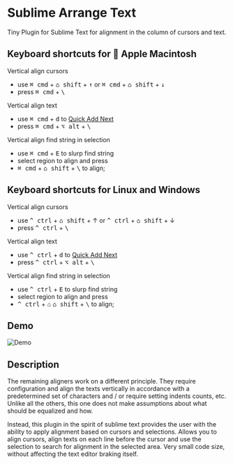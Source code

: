 

# Sublime Arrange Text

Tiny Plugin for Sublime Text for alignment in the column of cursors and text.

## Keyboard shortcuts for  Apple Macintosh

Vertical align cursors
- use <kbd>⌘ cmd</kbd> + <kbd>⌂ shift</kbd> + <kbd>↑</kbd> or <kbd>⌘ cmd</kbd> + <kbd>⌂ shift</kbd> + <kbd>↓</kbd>
- press <kbd>⌘ cmd</kbd> + <kbd>\\</kbd>

Vertical align text
- use <kbd>⌘ cmd</kbd> + <kbd>d</kbd> to [Quick Add Next](https://www.sublimetext.com/docs/2/multiple_selection_with_the_keyboard.html)
- press <kbd>⌘ cmd</kbd> + <kbd>⌥ alt</kbd> + <kbd>\\</kbd>

Vertical align find string in selection
- use <kbd>⌘ cmd</kbd> + <kbd>E</kbd> to slurp find string
- select region to align and press
- <kbd>⌘ cmd</kbd> + <kbd>⌂ shift</kbd> + <kbd>\\</kbd> to align;

## Keyboard shortcuts for Linux and Windows

Vertical align cursors
- use <kbd>^ ctrl</kbd> + <kbd>⌂ shift</kbd> + ↑ or <kbd>^ ctrl</kbd> + <kbd>⌂ shift</kbd> + ↓
- press <kbd>^ ctrl</kbd> + <kbd>\\</kbd>

Vertical align text
- use <kbd>^ ctrl</kbd> + <kbd>d</kbd> to [Quick Add Next](https://www.sublimetext.com/docs/2/multiple_selection_with_the_keyboard.html)
- press <kbd>^ ctrl</kbd> + <kbd>⌥ alt</kbd> + <kbd>\\</kbd>

Vertical align find string in selection
- use <kbd>^ ctrl</kbd> + <kbd>E</kbd> to slurp find string
- select region to align and press
- <kbd>^ ctrl</kbd> + ⌂ <kbd>⌂ shift</kbd> + <kbd>\\</kbd> to align;

## Demo

![Demo](https://raw.githubusercontent.com/purelabio/sublime-vertical-align/master/demo.gif)

## Description

The remaining aligners work on a different principle. They require configuration and align the texts vertically in accordance with a predetermined set of characters and / or require setting indents counts, etc. Unlike all the others, this one does not make assumptions about what should be equalized and how.

Instead, this plugin in the spirit of sublime text provides the user with the ability to apply alignment based on cursors and selections. Allows you to align cursors, align texts on each line before the cursor and use the selection to search for alignment in the selected area. Very small code size, without affecting the text editor braking itself.